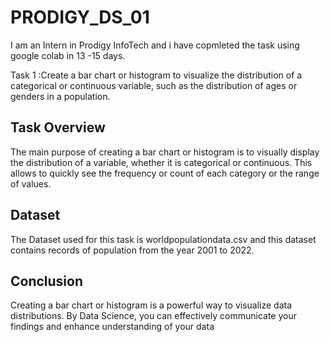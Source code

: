 # PRODIGY_DS_01 
I am an Intern in Prodigy InfoTech and i have copmleted the task using google colab  in 13 -15 days. 

Task 1 :Create a bar chart or histogram to visualize the distribution of a categorical or continuous variable, such as the distribution of ages or genders in a population.
  
## Task Overview
The main purpose of creating a bar chart or histogram is to visually display the distribution of a variable, whether it is categorical or continuous. This allows  to quickly see the frequency or count of each category or the range of values.

## Dataset
The Dataset used for this task is worldpopulationdata.csv and this dataset contains records of population from the year 2001 to 2022.

## Conclusion
Creating a bar chart or histogram is a powerful way to visualize data distributions. By Data Science, you can effectively communicate your findings and enhance understanding of your data

